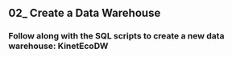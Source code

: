 ## 02_ Create a Data Warehouse

### Follow along with the SQL scripts to create a new data warehouse: KinetEcoDW